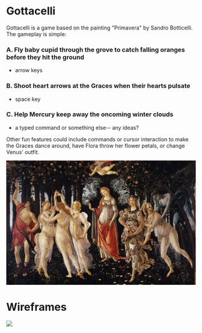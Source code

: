 # Gottacelli

Gottacelli is a game based on the painting "Primavera" by Sandro Botticelli. The gameplay is simple: 
### A. Fly baby cupid through the grove to catch falling oranges before they hit the ground 
* arrow keys 
### B. Shoot heart arrows at the Graces when their hearts pulsate
* space key 
### C. Help Mercury keep away the oncoming winter clouds 
* a typed command or something else-- any ideas?

Other fun features could include commands or cursor interaction to make the Graces dance around, have Flora throw her flower petals, or change Venus' outfit. 

![](src/images/spring.png)


# Wireframes 

![](src/images/wireframes/png)
